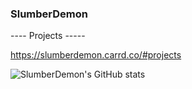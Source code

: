 ### SlumberDemon ###

---- Projects -----

https://slumberdemon.carrd.co/#projects

![SlumberDemon's GitHub stats](https://github-readme-stats.vercel.app/api?username=slumberdemon&hide=issues,prs)


